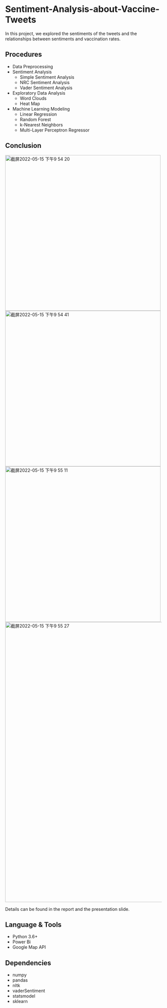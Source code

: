 # Sentiment-Analysis-about-Vaccine-Tweets
In this project, we explored the sentiments of the tweets and the relationships between sentiments and vaccination rates.

## Procedures
- Data Preprocessing
- Sentiment Analysis 
  - Simple Sentiment Analysis
  - NRC Sentiment Analysis
  - Vader Sentiment Analysis
- Exploratory Data Analysis
  - Word Clouds
  - Heat Map
- Machine Learning Modeling
  - Linear Regression
  - Random Forest
  - k-Nearest Neighbors
  - Multi-Layer Perceptron Regressor

## Conclusion
<img width="500" alt="截屏2022-05-15 下午9 54 20" src="https://user-images.githubusercontent.com/84733984/168506959-be0e0717-4d06-4747-ad78-7cb208d367b0.png">
<img width="500" alt="截屏2022-05-15 下午9 54 41" src="https://user-images.githubusercontent.com/84733984/168506991-258c9af1-5d68-4b7e-ba1f-1b7023a202ce.png">
<img width="500" alt="截屏2022-05-15 下午9 55 11" src="https://user-images.githubusercontent.com/84733984/168507039-6651cbde-3729-41bd-ade6-abe7bb55625b.png">
<img width="900" alt="截屏2022-05-15 下午9 55 27" src="https://user-images.githubusercontent.com/84733984/168507070-06f0f5cc-f8cc-45d4-aedd-147716c0b34a.png">


Details can be found in the report and the presentation slide.

## Language & Tools
- Python 3.6+
- Power Bi
- Google Map API

## Dependencies
- numpy
- pandas
- nltk
- vaderSentiment
- statsmodel
- sklearn

